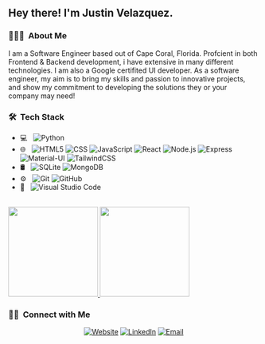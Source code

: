 
<h2> Hey there! I'm Justin Velazquez.</h2>

<h3> 👨🏻‍💻 &nbsp;About Me </h3>
<p> I am a Software Engineer based out of Cape Coral, Florida. Profcient in both Frontend & Backend development, i have extensive in many different technologies. I am also a Google certifited UI developer. As a software engineer, my aim is to bring my skills and passion to innovative projects, and show my commitment to developing the solutions they or your company may need!  </p>

<h3> 🛠 &nbsp;Tech Stack</h3>

- 💻 &nbsp;
  ![Python](https://img.shields.io/badge/-Python-333333?style=flat&logo=python)
- 🌐 &nbsp;
  ![HTML5](https://img.shields.io/badge/-HTML5-333333?style=flat&logo=HTML5)
  ![CSS](https://img.shields.io/badge/-CSS-333333?style=flat&logo=CSS3&logoColor=1572B6)
  ![JavaScript](https://img.shields.io/badge/-JavaScript-333333?style=flat&logo=javascript)
  ![React](https://img.shields.io/badge/-React-333333?style=flat&logo=react)
  ![Node.js](https://img.shields.io/badge/-Node.js-333333?style=flat&logo=node.js)
  ![Express](https://img.shields.io/badge/-Express-333333?style=flat&logo=bootstrap&logoColor=563D7C)
  ![Material-UI](https://img.shields.io/badge/-Material--UI-333333?style=flat&logo=bootstrap&logoColor=563D7C)
  ![TailwindCSS](https://img.shields.io/badge/-Tailwindcss-333333?style=flat&logo=tailwind-css)
- 🛢 &nbsp;
  ![SQLite](https://img.shields.io/badge/-SQLite-333333?style=flat&logo=bootstrap&logoColor=563D7C)
  ![MongoDB](https://img.shields.io/badge/-MongoDB-333333?style=flat&logo=mongodb)
- ⚙️ &nbsp;
  ![Git](https://img.shields.io/badge/-Git-333333?style=flat&logo=git)
  ![GitHub](https://img.shields.io/badge/-GitHub-333333?style=flat&logo=github)
- 🔧 &nbsp;
  ![Visual Studio Code](https://img.shields.io/badge/-Visual%20Studio%20Code-333333?style=flat&logo=visual-studio-code&logoColor=007ACC)


<br/>

<a href="https://github.com/AVS1508">
  <img height="180em" src="https://github-readme-stats.vercel.app/api?username=JustinVelazquez&theme=buefy&show_icons=true" />
  <img height="180em" src="https://github-readme-stats.vercel.app/api/top-langs/?username=JustinVelazquez&theme=buefy&layout=compact" />
</a>

<br/>

<h3> 🤝🏻 &nbsp;Connect with Me </h3>

<p align="center">
<a href="https://justinvelazquez.netlify.app/"><img alt="Website" src="https://img.shields.io/badge/Website-www.justinvelazquez.netlify.app-blue?style=flat-square&logo=google-chrome"></a>
<a href="https://www.linkedin.com/in/justin-velazquez/"><img alt="LinkedIn" src="https://img.shields.io/badge/LinkedIn-Justin%20Velazquez%20-blue?style=flat-square&logo=linkedin"></a>
<!-- <a href="https://www.instagram.com/adityavs_/"><img alt="Instagram" src="https://img.shields.io/badge/Instagram-adityavs__-blue?style=flat-square&logo=instagram"></a> -->
<a href="mailto:justinv4994@gmail.com"><img alt="Email" src="https://img.shields.io/badge/Email-justinv4994@gmail.com-blue?style=flat-square&logo=gmail"></a>
</p>

